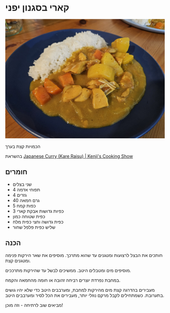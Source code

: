 # קארי בסגנון יפני

![](/images/קארי%20בסגנון%20יפני.jpg)

הכמויות קצת בערך

בהשראת [Japanese Curry (Kare Raisu) | Kenji's Cooking Show](https://www.youtube.com/watch?v=QhsrBz9Cceg)

## חומרים

- שני בצלים
- 4 תפוחי אדמה
- 4 גזרים
- 40 גרם חמאה
- 5 כפות קמח
- 3 כפיות גדושות אבקת קארי
- כפית שטוחה כמון
- כפית גדושה וחצי כפית מלח
- שליש כפית פלפל שחור

## הכנה

חותכים את הבצל לרצועות ומטגנים עד שהוא מתרכך.
מוסיפים את שאר הירקות פנימה ומטגנים קצת.

מוסיפים מים ומטבלים היטב. ממשיכים לבשל עד שהירקות מתרככים.

במחבת נפרדת יוצרים רביחה זהובה או חומה מהחמאה והקמח.

מעבירים בהדרגה קצת מים מהירקות למחבת, ומערבבים היטב כדי שלא יהיו גושים בתערובת. כשמתחילים לקבל מרקם נוזלי יותר, מעבירים את הכל לסיר ומערבבים היטב.

מביאים שוב לרתיחה - וזה מוכן!

